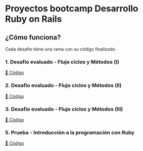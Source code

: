 # Proyectos bootcamp Desarrollo Ruby on Rails

## ¿Cómo funciona?

Cada desafío tiene una rama con su código finalizado.

### 1. Desafío evaluado - Flujo ciclos y Métodos (I)

[📝 Código](https://github.com/rohmedina/desafios_RUBY/tree/1_desafio_flujo_ciclos_metodos)


### 2. Desafío evaluado - Flujo ciclos y Métodos (II)

[📝 Código](https://github.com/rohmedina/desafios_RUBY/tree/2_desafio_flujo_ciclos_metodos)


### 3. Desafío evaluado - Flujo ciclos y Métodos (III)

[📝 Código](https://github.com/rohmedina/desafios_RUBY/tree/3_desafio_flujo_ciclos_metodos)


### 5. Prueba - Introducción a la programación con Ruby

[📝 Código](https://github.com/rohmedina/desafios_RUBY/tree/5_prueba_introduccion_programacion_ruby)